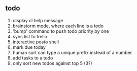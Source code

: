 todo
----

1. display cl help message
2. brainstorm mode, where each line is a todo
3. 'bump' command to push todo priority by one
4. sync list to trello
5. interactive posto shell
6. mark due today
7. human sort can type a unique prefix instead of a number
8. add tasks to a todo
9. only sort new todos against top 5 (3?)
